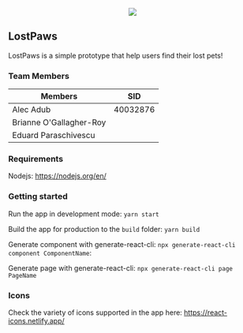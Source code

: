 <p align="center">
  <img src="https://i.ibb.co/fqC0yFk/Screenshot-from-2020-04-22-10-25-55.png" />
</p>

## LostPaws

LostPaws is a simple prototype that help users find their lost pets!

### Team Members

<table align="center">
    <thead>
      <tr>
        <th>Members</th>
        <th>SID</th>
      </tr>
    </thead>
    <tbody>
        <tr>
          <td>Alec Adub</td>
          <td>40032876</td>     
        </tr>
        <tr>
          <td>Brianne O'Gallagher-Roy</td>
          <td></td>
        </tr>
        <tr>
          <td>Eduard Paraschivescu</td>
          <td></td>
        </tr>
    </tbody>
  </table>

### Requirements

Nodejs: https://nodejs.org/en/

### Getting started 

Run the app in development mode: `yarn start`
<br />

Build the app for production to the `build` folder: `yarn build`
<br />

Generate component with generate-react-cli: `npx generate-react-cli component ComponentName`:
<br />

Generate page with generate-react-cli: `npx generate-react-cli page PageName`

### Icons

Check the variety of icons supported in the app here: https://react-icons.netlify.app/
